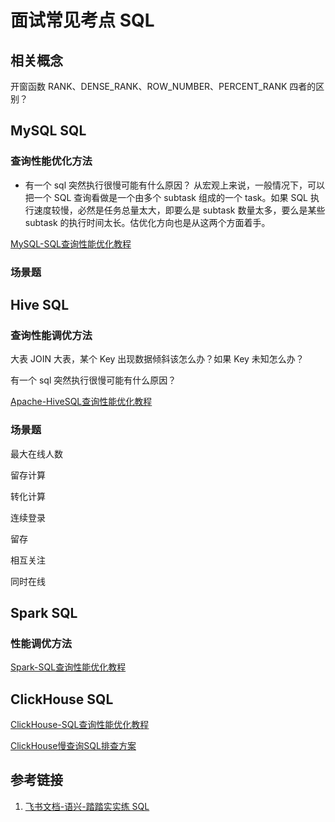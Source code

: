 # 面试常见考点 SQL


## 相关概念

开窗函数 RANK、DENSE_RANK、ROW_NUMBER、PERCENT_RANK 四者的区别？



## MySQL SQL


### 查询性能优化方法

- 有一个 sql 突然执行很慢可能有什么原因？
从宏观上来说，一般情况下，可以把一个 SQL 查询看做是一个由多个 subtask 组成的一个 task。如果 SQL 执行速度较慢，必然是任务总量太大，即要么是 subtask 数量太多，要么是某些 subtask 的执行时间太长。估优化方向也是从这两个方面着手。


[MySQL-SQL查询性能优化教程](work/component/Back-End/MySQL/solution/MySQL-SQL查询性能优化教程.md)

### 场景题


## Hive SQL


### 查询性能调优方法

大表 JOIN 大表，某个 Key 出现数据倾斜该怎么办？如果 Key 未知怎么办？

有一个 sql 突然执行很慢可能有什么原因？

[Apache-HiveSQL查询性能优化教程](work/component/Big-Data/Apache-Hive/Apache-HiveSQL查询性能优化教程.md)


### 场景题

最大在线人数

留存计算

转化计算

连续登录

留存

相互关注

同时在线

## Spark SQL


### 性能调优方法

[Spark-SQL查询性能优化教程](work/component/Big-Data/Apache-Spark/Spark-SQL查询性能优化教程.md)


## ClickHouse SQL

[ClickHouse-SQL查询性能优化教程](work/component/Big-Data/ClickHouse/ClickHouse-SQL查询性能优化教程.md)

[ClickHouse慢查询SQL排查方案](work/component/Big-Data/ClickHouse/operation/ClickHouse慢查询SQL排查方案.md)


## 参考链接
1. [飞书文档-语兴-踏踏实实练 SQL](https://oxtwry26ao.feishu.cn/mindnotes/bmncnCxiGnEedT4I8hTHMAwGXtg#mindmap)
